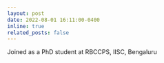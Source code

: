 ```yaml
---
layout: post
date: 2022-08-01 16:11:00-0400
inline: true
related_posts: false
---
```


Joined as a PhD student at RBCCPS, IISC, Bengaluru

<!-- --- -->
<!--  -->
<!-- Jean shorts raw denim Vice normcore, art party High Life PBR skateboard stumptown vinyl kitsch. Four loko meh 8-bit, tousled banh mi tilde forage Schlitz dreamcatcher twee 3 wolf moon. Chambray asymmetrical paleo salvia, sartorial umami four loko master cleanse drinking vinegar brunch. <a href="https://www.pinterest.com">Pinterest</a> DIY authentic Schlitz, hoodie Intelligentsia butcher trust fund brunch shabby chic Kickstarter forage flexitarian. Direct trade <a href="https://en.wikipedia.org/wiki/Cold-pressed_juice">cold-pressed</a> meggings stumptown plaid, pop-up taxidermy. Hoodie XOXO fingerstache scenester Echo Park. Plaid ugh Wes Anderson, freegan pug selvage fanny pack leggings pickled food truck DIY irony Banksy. -->
<!--  -->
<!-- #### Hipster list -->
<!--  -->
<!-- <ul> -->
 <!--    <li>brunch</li>
    <li>fixie</li>
    <li>raybans</li>
    <li>messenger bag</li>-->
<!-- </ul> -->
<!--  -->
<!-- Hoodie Thundercats retro, tote bag 8-bit Godard craft beer gastropub. Truffaut Tumblr taxidermy, raw denim Kickstarter sartorial dreamcatcher. Quinoa chambray slow-carb salvia readymade, bicycle rights 90's yr typewriter selfies letterpress cardigan vegan. -->
<!--  -->
<!-- --- -->
<!--  -->
<!-- Pug heirloom High Life vinyl swag, single-origin coffee four dollar toast taxidermy reprehenderit fap distillery master cleanse locavore. Est anim sapiente leggings Brooklyn ea. Thundercats locavore excepteur veniam eiusmod. Raw denim Truffaut Schlitz, migas sapiente Portland VHS twee Bushwick Marfa typewriter retro id keytar. -->
<!--  -->
<!-- > We do not grow absolutely, chronologically. We grow sometimes in one dimension, and not in another, unevenly. We grow partially. We are relative. We are mature in one realm, childish in another. -->
<!-- > —Anais Nin -->
<!--  -->
<!-- Fap aliqua qui, scenester pug Echo Park polaroid irony shabby chic ex cardigan church-key Odd Future accusamus. Blog stumptown sartorial squid, gastropub duis aesthetic Truffaut vero. Pinterest tilde twee, odio mumblecore jean shorts lumbersexual. -->
<!--  -->